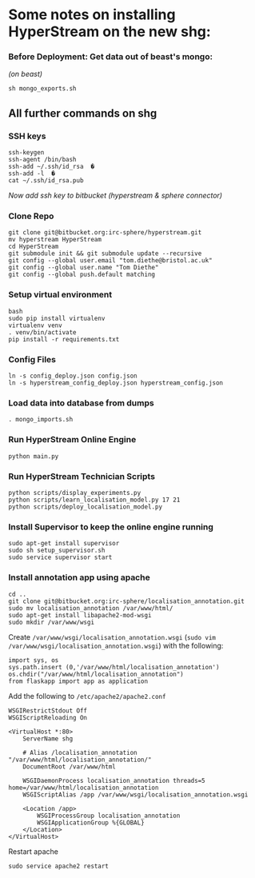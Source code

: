 # Some notes on installing HyperStream on the new shg:

### Before Deployment: Get data out of beast's mongo:

_(on beast)_

```
sh mongo_exports.sh   
```

## All further commands on shg

### SSH keys

```
ssh-keygen  
ssh-agent /bin/bash  
ssh-add ~/.ssh/id_rsa  �
ssh-add -l  �
cat ~/.ssh/id_rsa.pub  
```

_Now add ssh key to bitbucket (hyperstream & sphere connector)_

### Clone Repo

```
git clone git@bitbucket.org:irc-sphere/hyperstream.git  
mv hyperstream HyperStream  
cd HyperStream  
git submodule init && git submodule update --recursive  
git config --global user.email "tom.diethe@bristol.ac.uk"  
git config --global user.name "Tom Diethe"  
git config --global push.default matching
```

### Setup virtual environment

```
bash  
sudo pip install virtualenv  
virtualenv venv  
. venv/bin/activate  
pip install -r requirements.txt
```

### Config Files

```
ln -s config_deploy.json config.json  
ln -s hyperstream_config_deploy.json hyperstream_config.json
```

### Load data into database from dumps

```
. mongo_imports.sh
```

### Run HyperStream Online Engine

```
python main.py
```

### Run HyperStream Technician Scripts

```
python scripts/display_experiments.py  
python scripts/learn_localisation_model.py 17 21  
python scripts/deploy_localisation_model.py
```

### Install Supervisor to keep the online engine running

```
sudo apt-get install supervisor  
sudo sh setup_supervisor.sh  
sudo service supervisor start
```


### Install annotation app using apache

```
cd ..
git clone git@bitbucket.org:irc-sphere/localisation_annotation.git
sudo mv localisation_annotation /var/www/html/
sudo apt-get install libapache2-mod-wsgi
sudo mkdir /var/www/wsgi
```

Create `/var/www/wsgi/localisation_annotation.wsgi` (`sudo vim /var/www/wsgi/localisation_annotation.wsgi`) with the following:

```
import sys, os
sys.path.insert (0,'/var/www/html/localisation_annotation')
os.chdir("/var/www/html/localisation_annotation")
from flaskapp import app as application
```
	
Add the following to `/etc/apache2/apache2.conf`

```
WSGIRestrictStdout Off
WSGIScriptReloading On

<VirtualHost *:80>
    ServerName shg

    # Alias /localisation_annotation "/var/www/html/localisation_annotation/"
    DocumentRoot /var/www/html

    WSGIDaemonProcess localisation_annotation threads=5 home=/var/www/html/localisation_annotation
    WSGIScriptAlias /app /var/www/wsgi/localisation_annotation.wsgi

    <Location /app>
        WSGIProcessGroup localisation_annotation
        WSGIApplicationGroup %{GLOBAL}
    </Location>
</VirtualHost>
```

Restart apache

```
sudo service apache2 restart
```